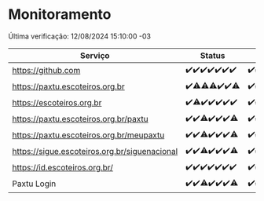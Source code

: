 # Monitoramento

Última verificação: 12/08/2024 15:10:00 -03

|Serviço|Status|Últimas 24h|
|---|---|---|
|https://github.com|<span title="2024-08-05: OK=24">✔️</span><span title="2024-08-06: OK=24">✔️</span><span title="2024-08-07: OK=24">✔️</span><span title="2024-08-08: OK=24">✔️</span><span title="2024-08-09: OK=24">✔️</span><span title="2024-08-10: OK=24">✔️</span><span title="2024-08-11: OK=17">✔️</span>|<span title="11/08/2024 15:10:00 -03 : 200">✔️</span><span title="11/08/2024 16:06:00 -03 : 200">✔️</span><span title="11/08/2024 17:07:00 -03 : 200">✔️</span><span title="11/08/2024 18:07:00 -03 : 200">✔️</span><span title="11/08/2024 19:07:00 -03 : 200">✔️</span><span title="11/08/2024 20:06:00 -03 : 200">✔️</span><span title="11/08/2024 21:37:00 -03 : 200">✔️</span><span title="11/08/2024 23:01:00 -03 : 200">✔️</span><span title="12/08/2024 00:08:00 -03 : 200">✔️</span><span title="12/08/2024 01:09:00 -03 : 200">✔️</span><span title="12/08/2024 02:08:00 -03 : 200">✔️</span><span title="12/08/2024 03:11:00 -03 : 200">✔️</span><span title="12/08/2024 04:08:00 -03 : 200">✔️</span><span title="12/08/2024 05:10:00 -03 : 200">✔️</span><span title="12/08/2024 06:08:00 -03 : 200">✔️</span><span title="12/08/2024 07:08:00 -03 : 200">✔️</span><span title="12/08/2024 08:06:00 -03 : 200">✔️</span><span title="12/08/2024 09:15:00 -03 : 200">✔️</span><span title="12/08/2024 10:13:00 -03 : 200">✔️</span><span title="12/08/2024 11:09:00 -03 : 200">✔️</span><span title="12/08/2024 12:08:00 -03 : 200">✔️</span><span title="12/08/2024 13:09:00 -03 : 200">✔️</span><span title="12/08/2024 14:07:00 -03 : 200">✔️</span><span title="12/08/2024 15:10:00 -03 : 200">✔️</span>|
|https://paxtu.escoteiros.org.br|<span title="2024-08-05: OK=24">✔️</span><span title="2024-08-06: OK=23, Falhas=1">⚠️</span><span title="2024-08-07: OK=23, Falhas=1">⚠️</span><span title="2024-08-08: OK=23, Falhas=1">⚠️</span><span title="2024-08-09: OK=24">✔️</span><span title="2024-08-10: OK=24">✔️</span><span title="2024-08-11: OK=16, Falhas=1">⚠️</span>|<span title="11/08/2024 15:10:00 -03 : 200">✔️</span><span title="11/08/2024 16:06:00 -03 : 200">✔️</span><span title="11/08/2024 17:07:00 -03 : 200">✔️</span><span title="11/08/2024 18:07:00 -03 : 200">✔️</span><span title="11/08/2024 19:07:00 -03 : 200">✔️</span><span title="11/08/2024 20:06:00 -03 : 200">✔️</span><span title="11/08/2024 21:37:00 -03 : 200">✔️</span><span title="11/08/2024 23:01:00 -03 : 200">✔️</span><span title="12/08/2024 00:08:00 -03 : 200">✔️</span><span title="12/08/2024 01:09:00 -03 : 200">✔️</span><span title="12/08/2024 02:08:00 -03 : 200">✔️</span><span title="12/08/2024 03:11:00 -03 : 200">✔️</span><span title="12/08/2024 04:08:00 -03 : 200">✔️</span><span title="12/08/2024 05:10:00 -03 : 200">✔️</span><span title="12/08/2024 06:08:00 -03 : 200">✔️</span><span title="12/08/2024 07:08:00 -03 : 200">✔️</span><span title="12/08/2024 08:06:00 -03 : 200">✔️</span><span title="12/08/2024 09:15:00 -03 : 200">✔️</span><span title="12/08/2024 10:13:00 -03 : 200">✔️</span><span title="12/08/2024 11:09:00 -03 : 200">✔️</span><span title="12/08/2024 12:08:00 -03 : 200">✔️</span><span title="12/08/2024 13:09:00 -03 : 200">✔️</span><span title="12/08/2024 14:07:00 -03 : 200">✔️</span><span title="12/08/2024 15:10:00 -03 : 200">✔️</span>|
|https://escoteiros.org.br|<span title="2024-08-05: OK=24">✔️</span><span title="2024-08-06: OK=23, Falhas=1">⚠️</span><span title="2024-08-07: OK=24">✔️</span><span title="2024-08-08: OK=24">✔️</span><span title="2024-08-09: OK=24">✔️</span><span title="2024-08-10: OK=24">✔️</span><span title="2024-08-11: OK=17">✔️</span>|<span title="11/08/2024 15:10:00 -03 : 200">✔️</span><span title="11/08/2024 16:06:00 -03 : 200">✔️</span><span title="11/08/2024 17:07:00 -03 : 200">✔️</span><span title="11/08/2024 18:07:00 -03 : 200">✔️</span><span title="11/08/2024 19:07:00 -03 : 200">✔️</span><span title="11/08/2024 20:06:00 -03 : 200">✔️</span><span title="11/08/2024 21:37:00 -03 : 200">✔️</span><span title="11/08/2024 23:01:00 -03 : 200">✔️</span><span title="12/08/2024 00:08:00 -03 : 200">✔️</span><span title="12/08/2024 01:09:00 -03 : 200">✔️</span><span title="12/08/2024 02:08:00 -03 : 200">✔️</span><span title="12/08/2024 03:11:00 -03 : 200">✔️</span><span title="12/08/2024 04:08:00 -03 : 200">✔️</span><span title="12/08/2024 05:10:00 -03 : 200">✔️</span><span title="12/08/2024 06:08:00 -03 : 200">✔️</span><span title="12/08/2024 07:08:00 -03 : 200">✔️</span><span title="12/08/2024 08:06:00 -03 : 200">✔️</span><span title="12/08/2024 09:15:00 -03 : 200">✔️</span><span title="12/08/2024 10:13:00 -03 : 200">✔️</span><span title="12/08/2024 11:09:00 -03 : 200">✔️</span><span title="12/08/2024 12:08:00 -03 : 200">✔️</span><span title="12/08/2024 13:09:00 -03 : 200">✔️</span><span title="12/08/2024 14:07:00 -03 : 200">✔️</span><span title="12/08/2024 15:10:00 -03 : 200">✔️</span>|
|https://paxtu.escoteiros.org.br/paxtu|<span title="2024-08-05: OK=24">✔️</span><span title="2024-08-06: OK=24">✔️</span><span title="2024-08-07: OK=23, Falhas=1">⚠️</span><span title="2024-08-08: OK=24">✔️</span><span title="2024-08-09: OK=24">✔️</span><span title="2024-08-10: OK=24">✔️</span><span title="2024-08-11: OK=16, Falhas=1">⚠️</span>|<span title="11/08/2024 15:10:00 -03 : 200">✔️</span><span title="11/08/2024 16:06:00 -03 : 200">✔️</span><span title="11/08/2024 17:07:00 -03 : 200">✔️</span><span title="11/08/2024 18:07:00 -03 : 200">✔️</span><span title="11/08/2024 19:07:00 -03 : 200">✔️</span><span title="11/08/2024 20:06:00 -03 : 200">✔️</span><span title="11/08/2024 21:37:00 -03 : 200">✔️</span><span title="11/08/2024 23:01:00 -03 : 200">✔️</span><span title="12/08/2024 00:08:00 -03 : 200">✔️</span><span title="12/08/2024 01:09:00 -03 : 200">✔️</span><span title="12/08/2024 02:08:00 -03 : 200">✔️</span><span title="12/08/2024 03:11:00 -03 : 200">✔️</span><span title="12/08/2024 04:08:00 -03 : 200">✔️</span><span title="12/08/2024 05:10:00 -03 : 200">✔️</span><span title="12/08/2024 06:08:00 -03 : 200">✔️</span><span title="12/08/2024 07:08:00 -03 : 200">✔️</span><span title="12/08/2024 08:06:00 -03 : 200">✔️</span><span title="12/08/2024 09:15:00 -03 : 200">✔️</span><span title="12/08/2024 10:14:00 -03 : 200">✔️</span><span title="12/08/2024 11:09:00 -03 : 200">✔️</span><span title="12/08/2024 12:08:00 -03 : 200">✔️</span><span title="12/08/2024 13:09:00 -03 : 200">✔️</span><span title="12/08/2024 14:07:00 -03 : 200">✔️</span><span title="12/08/2024 15:10:00 -03 : 200">✔️</span>|
|https://paxtu.escoteiros.org.br/meupaxtu|<span title="2024-08-05: OK=24">✔️</span><span title="2024-08-06: OK=24">✔️</span><span title="2024-08-07: OK=23, Falhas=1">⚠️</span><span title="2024-08-08: OK=24">✔️</span><span title="2024-08-09: OK=24">✔️</span><span title="2024-08-10: OK=24">✔️</span><span title="2024-08-11: OK=16, Falhas=1">⚠️</span>|<span title="11/08/2024 15:10:00 -03 : 200">✔️</span><span title="11/08/2024 16:06:00 -03 : 200">✔️</span><span title="11/08/2024 17:07:00 -03 : 200">✔️</span><span title="11/08/2024 18:07:00 -03 : 200">✔️</span><span title="11/08/2024 19:07:00 -03 : 200">✔️</span><span title="11/08/2024 20:06:00 -03 : 200">✔️</span><span title="11/08/2024 21:37:00 -03 : 200">✔️</span><span title="11/08/2024 23:01:00 -03 : 200">✔️</span><span title="12/08/2024 00:08:00 -03 : 200">✔️</span><span title="12/08/2024 01:09:00 -03 : 200">✔️</span><span title="12/08/2024 02:08:00 -03 : 200">✔️</span><span title="12/08/2024 03:11:00 -03 : 200">✔️</span><span title="12/08/2024 04:08:00 -03 : 200">✔️</span><span title="12/08/2024 05:10:00 -03 : 200">✔️</span><span title="12/08/2024 06:08:00 -03 : 200">✔️</span><span title="12/08/2024 07:08:00 -03 : 200">✔️</span><span title="12/08/2024 08:06:00 -03 : 200">✔️</span><span title="12/08/2024 09:15:00 -03 : 200">✔️</span><span title="12/08/2024 10:14:00 -03 : 200">✔️</span><span title="12/08/2024 11:09:00 -03 : 200">✔️</span><span title="12/08/2024 12:08:00 -03 : 200">✔️</span><span title="12/08/2024 13:09:00 -03 : 200">✔️</span><span title="12/08/2024 14:07:00 -03 : 200">✔️</span><span title="12/08/2024 15:10:00 -03 : 200">✔️</span>|
|https://sigue.escoteiros.org.br/siguenacional|<span title="2024-08-05: OK=24">✔️</span><span title="2024-08-06: OK=24">✔️</span><span title="2024-08-07: OK=23, Falhas=1">⚠️</span><span title="2024-08-08: OK=24">✔️</span><span title="2024-08-09: OK=24">✔️</span><span title="2024-08-10: OK=24">✔️</span><span title="2024-08-11: OK=16, Falhas=1">⚠️</span>|<span title="11/08/2024 15:10:00 -03 : 200">✔️</span><span title="11/08/2024 16:06:00 -03 : 200">✔️</span><span title="11/08/2024 17:07:00 -03 : 200">✔️</span><span title="11/08/2024 18:07:00 -03 : 200">✔️</span><span title="11/08/2024 19:07:00 -03 : 200">✔️</span><span title="11/08/2024 20:06:00 -03 : 200">✔️</span><span title="11/08/2024 21:37:00 -03 : 200">✔️</span><span title="11/08/2024 23:01:00 -03 : 200">✔️</span><span title="12/08/2024 00:08:00 -03 : 200">✔️</span><span title="12/08/2024 01:09:00 -03 : 200">✔️</span><span title="12/08/2024 02:08:00 -03 : 200">✔️</span><span title="12/08/2024 03:11:00 -03 : 200">✔️</span><span title="12/08/2024 04:08:00 -03 : 200">✔️</span><span title="12/08/2024 05:10:00 -03 : 200">✔️</span><span title="12/08/2024 06:08:00 -03 : 200">✔️</span><span title="12/08/2024 07:08:00 -03 : 200">✔️</span><span title="12/08/2024 08:06:00 -03 : 200">✔️</span><span title="12/08/2024 09:15:00 -03 : 200">✔️</span><span title="12/08/2024 10:14:00 -03 : 200">✔️</span><span title="12/08/2024 11:09:00 -03 : 200">✔️</span><span title="12/08/2024 12:08:00 -03 : 200">✔️</span><span title="12/08/2024 13:09:00 -03 : 200">✔️</span><span title="12/08/2024 14:07:00 -03 : 200">✔️</span><span title="12/08/2024 15:10:00 -03 : 200">✔️</span>|
|https://id.escoteiros.org.br/|<span title="2024-08-05: OK=24">✔️</span><span title="2024-08-06: OK=24">✔️</span><span title="2024-08-07: OK=24">✔️</span><span title="2024-08-08: OK=24">✔️</span><span title="2024-08-09: OK=24">✔️</span><span title="2024-08-10: OK=24">✔️</span><span title="2024-08-11: OK=17">✔️</span>|<span title="11/08/2024 15:10:00 -03 : 200">✔️</span><span title="11/08/2024 16:06:00 -03 : 200">✔️</span><span title="11/08/2024 17:07:00 -03 : 200">✔️</span><span title="11/08/2024 18:07:00 -03 : 200">✔️</span><span title="11/08/2024 19:07:00 -03 : 200">✔️</span><span title="11/08/2024 20:06:00 -03 : 200">✔️</span><span title="11/08/2024 21:37:00 -03 : 200">✔️</span><span title="11/08/2024 23:01:00 -03 : 200">✔️</span><span title="12/08/2024 00:08:00 -03 : 200">✔️</span><span title="12/08/2024 01:09:00 -03 : 200">✔️</span><span title="12/08/2024 02:08:00 -03 : 200">✔️</span><span title="12/08/2024 03:11:00 -03 : 200">✔️</span><span title="12/08/2024 04:08:00 -03 : 200">✔️</span><span title="12/08/2024 05:10:00 -03 : 200">✔️</span><span title="12/08/2024 06:08:00 -03 : 200">✔️</span><span title="12/08/2024 07:08:00 -03 : 200">✔️</span><span title="12/08/2024 08:06:00 -03 : 200">✔️</span><span title="12/08/2024 09:15:00 -03 : 200">✔️</span><span title="12/08/2024 10:14:00 -03 : 200">✔️</span><span title="12/08/2024 11:09:00 -03 : 200">✔️</span><span title="12/08/2024 12:08:00 -03 : 200">✔️</span><span title="12/08/2024 13:09:00 -03 : 200">✔️</span><span title="12/08/2024 14:07:00 -03 : 200">✔️</span><span title="12/08/2024 15:10:00 -03 : 200">✔️</span>|
|Paxtu Login|<span title="2024-08-05: OK=24">✔️</span><span title="2024-08-06: OK=24">✔️</span><span title="2024-08-07: OK=23, Falhas=1">⚠️</span><span title="2024-08-08: OK=24">✔️</span><span title="2024-08-09: OK=24">✔️</span><span title="2024-08-10: OK=24">✔️</span><span title="2024-08-11: OK=16, Falhas=1">⚠️</span>|<span title="11/08/2024 15:10:00 -03 : 200">✔️</span><span title="11/08/2024 16:06:00 -03 : 200">✔️</span><span title="11/08/2024 17:07:00 -03 : 200">✔️</span><span title="11/08/2024 18:07:00 -03 : 200">✔️</span><span title="11/08/2024 19:07:00 -03 : 200">✔️</span><span title="11/08/2024 20:06:00 -03 : 200">✔️</span><span title="11/08/2024 21:37:00 -03 : 200">✔️</span><span title="11/08/2024 23:01:00 -03 : 200">✔️</span><span title="12/08/2024 00:08:00 -03 : 200">✔️</span><span title="12/08/2024 01:09:00 -03 : 200">✔️</span><span title="12/08/2024 02:08:00 -03 : 200">✔️</span><span title="12/08/2024 03:11:00 -03 : 200">✔️</span><span title="12/08/2024 04:08:00 -03 : 200">✔️</span><span title="12/08/2024 05:10:00 -03 : 200">✔️</span><span title="12/08/2024 06:08:00 -03 : 200">✔️</span><span title="12/08/2024 07:08:00 -03 : 200">✔️</span><span title="12/08/2024 08:06:00 -03 : 200">✔️</span><span title="12/08/2024 09:15:00 -03 : 200">✔️</span><span title="12/08/2024 10:14:00 -03 : 200">✔️</span><span title="12/08/2024 11:09:00 -03 : 200">✔️</span><span title="12/08/2024 12:08:00 -03 : 200">✔️</span><span title="12/08/2024 13:09:00 -03 : 200">✔️</span><span title="12/08/2024 14:07:00 -03 : 200">✔️</span><span title="12/08/2024 15:10:00 -03 : 200">✔️</span>|
